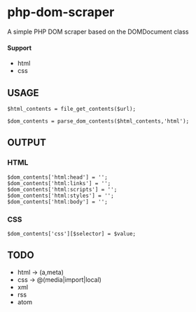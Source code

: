 # php-dom-scraper
A simple PHP DOM scraper based on the DOMDocument class

#### Support

- html
- css

## USAGE

    $html_contents = file_get_contents($url);
    
    $dom_contents = parse_dom_contents($html_contents,'html');

## OUTPUT

### HTML

	$dom_contents['html:head'] = '';
	$dom_contents['html:links'] = '';
	$dom_contents['html:scripts'] = '';
	$dom_contents['html:styles'] = '';
	$dom_contents['html:body'] = '';
	
### CSS

	$dom_contents['css'][$selector] = $value;

## TODO

- html -> (a,meta)
- css  -> @(media|import|local)
- xml
- rss
- atom
